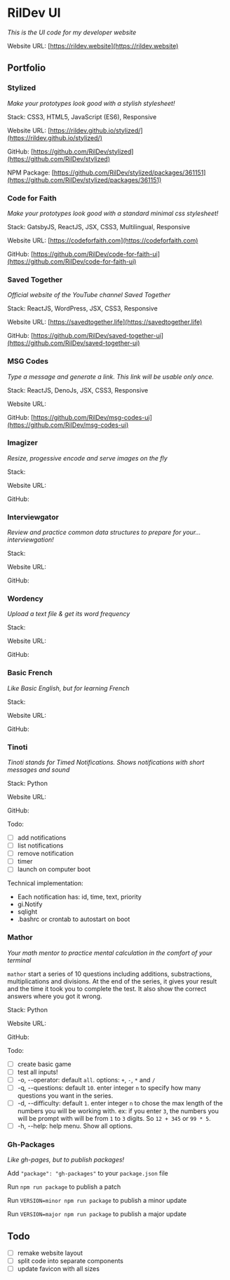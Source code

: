 # RilDev UI

_This is the UI code for my developer website_

Website URL: [https://rildev.website](https://rildev.website)

## Portfolio

### Stylized

_Make your prototypes look good with a stylish stylesheet!_

Stack: CSS3, HTML5, JavaScript (ES6), Responsive

Website URL: [https://rildev.github.io/stylized/](https://rildev.github.io/stylized/)

GitHub: [https://github.com/RilDev/stylized](https://github.com/RilDev/stylized)

NPM Package: [https://github.com/RilDev/stylized/packages/361151](https://github.com/RilDev/stylized/packages/361151)

### Code for Faith

_Make your prototypes look good with a standard minimal css stylesheet!_

Stack: GatsbyJS, ReactJS, JSX, CSS3, Multilingual, Responsive

Website URL: [https://codeforfaith.com](https://codeforfaith.com)

GitHub: [https://github.com/RilDev/code-for-faith-ui](https://github.com/RilDev/code-for-faith-ui)

### Saved Together

_Official website of the YouTube channel Saved Together_

Stack: ReactJS, WordPress, JSX, CSS3, Responsive

Website URL: [https://savedtogether.life](https://savedtogether.life)

GitHub: [https://github.com/RilDev/saved-together-ui](https://github.com/RilDev/saved-together-ui)

### MSG Codes

_Type a message and generate a link. This link will be usable only once._

Stack: ReactJS, DenoJs, JSX, CSS3, Responsive

Website URL: 

GitHub: [https://github.com/RilDev/msg-codes-ui](https://github.com/RilDev/msg-codes-ui)

### Imagizer

_Resize, progessive encode and serve images on the fly_

Stack: 

Website URL: 

GitHub: 

### Interviewgator

_Review and practice common data structures to prepare for your... interviewgation!_

Stack: 

Website URL: 

GitHub: 

### Wordency

_Upload a text file & get its word frequency_

Stack: 

Website URL: 

GitHub: 

### Basic French

_Like Basic English, but for learning French_

Stack: 

Website URL: 

GitHub: 

### Tinoti

_Tinoti stands for Timed Notifications. Shows notifications with short messages and sound_

Stack: Python

Website URL: 

GitHub: 

Todo:

- [ ] add notifications
- [ ] list notifications
- [ ] remove notification
- [ ] timer
- [ ] launch on computer boot

Technical implementation:

- Each notification has: id, time, text, priority
- gi.Notify
- sqlight
- .bashrc or crontab to autostart on boot

### Mathor

_Your math mentor to practice mental calculation in the comfort of your terminal_

`mathor` start a series of 10 questions including additions, substractions, multiplications and divisions. At the end of the series, it gives your result and the time it took you to complete the test. It also show the correct answers where you got it wrong.

Stack: Python

Website URL: 

GitHub: 

Todo:

- [ ] create basic game
- [ ]  test all inputs!
- [ ] -o, --operator: default `all`. options: `+`, `-`, `*` and `/`
- [ ] -q, --questions: default `10`. enter integer `n` to specify how many questions you want in the series.
- [ ] -d, --difficulty: default `1`. enter integer `n` to chose the max length of the numbers you will be working with. ex: if you enter `3`, the numbers you will be prompt with will be from `1` to `3` digits. So `12 + 345` or `99 * 5`.
- [ ] -h, --help: help menu. Show all options.

### Gh-Packages

_Like gh-pages, but to publish packages!_

Add `"package": "gh-packages"` to your `package.json` file

Run `npm run package` to publish a patch

Run `VERSION=minor npm run package` to publish a minor update

Run `VERSION=major npm run package` to publish a major update

## Todo

- [ ] remake website layout
- [ ] split code into separate components
- [ ] update favicon with all sizes
